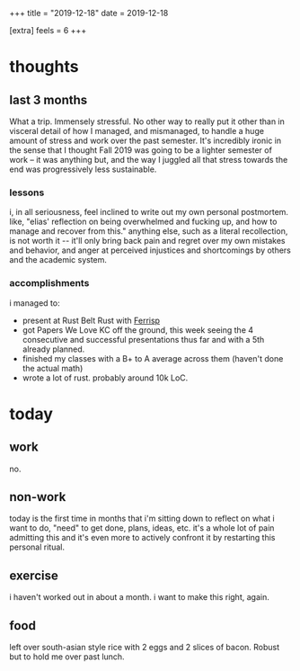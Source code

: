 +++
title = "2019-12-18"
date = 2019-12-18

[extra]
feels = 6
+++


# thoughts

## last 3 months

What a trip. Immensely stressful. No other way to really put it other than in visceral detail of
how I managed, and mismanaged, to handle a huge amount of stress and work over the past
semester. It's incredibly ironic in the sense that I thought Fall 2019 was going to be a lighter
semester of work &#x2013; it was anything but, and the way I juggled all that stress towards the end
was progressively less sustainable.

### lessons

i, in all seriousness, feel inclined to write out my own personal postmortem. like, "elias' reflection
on being overwhelmed and fucking up, and how to manage and recover from this." anything else,
such as a literal recollection, is not worth it -- it'll only bring back pain and regret over
my own mistakes and behavior, and anger at perceived injustices and shortcomings by others and
the academic system.

### accomplishments

i managed to:

- present at Rust Belt Rust with [Ferrisp](https://github.com/ejmg/rbr_ferrisp_workshop)
- got Papers We Love KC off the ground, this week seeing the 4 consecutive and successful presentations thus far and with a 5th already planned.
- finished my classes with a B+ to A average across them (haven't done the actual math)
- wrote a lot of rust. probably around 10k LoC.

# today

## work

no.

## non-work

today is the first time in months that i'm sitting down to reflect on what i want to do, "need"
to get done, plans, ideas, etc. it's a whole lot of pain admitting this and it's even more to
actively confront it by restarting this personal ritual.

## exercise

i haven't worked out in about a month. i want to make this right, again.

## food

left over south-asian style rice with 2 eggs and 2 slices of bacon. Robust but to hold me over
past lunch.


